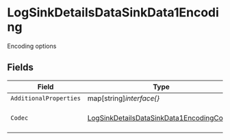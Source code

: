 # LogSinkDetailsDataSinkData1Encoding

Encoding options


## Fields

| Field                                                                                                       | Type                                                                                                        | Required                                                                                                    | Description                                                                                                 | Example                                                                                                     |
| ----------------------------------------------------------------------------------------------------------- | ----------------------------------------------------------------------------------------------------------- | ----------------------------------------------------------------------------------------------------------- | ----------------------------------------------------------------------------------------------------------- | ----------------------------------------------------------------------------------------------------------- |
| `AdditionalProperties`                                                                                      | map[string]*interface{}*                                                                                    | :heavy_minus_sign:                                                                                          | N/A                                                                                                         |                                                                                                             |
| `Codec`                                                                                                     | [LogSinkDetailsDataSinkData1EncodingCodec](../../models/shared/logsinkdetailsdatasinkdata1encodingcodec.md) | :heavy_check_mark:                                                                                          | Codec to encode logs in                                                                                     | json                                                                                                        |